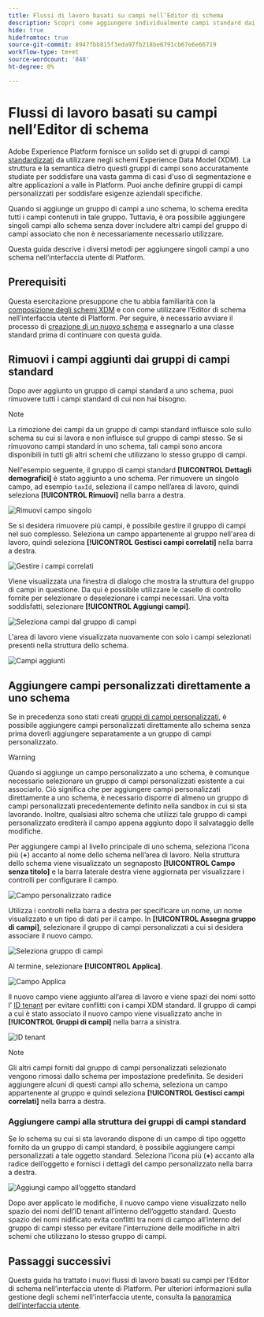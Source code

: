 ```yaml
---
title: Flussi di lavoro basati su campi nell’Editor di schema
description: Scopri come aggiungere individualmente campi standard dai gruppi di campi definiti da Adobe agli schemi Experience Data Model (XDM).
hide: true
hidefromtoc: true
source-git-commit: 8947fbb815f3eda97fb218be6791cb67e6e66719
workflow-type: tm+mt
source-wordcount: '848'
ht-degree: 0%

---
```


# Flussi di lavoro basati su campi nell’Editor di schema

Adobe Experience Platform fornisce un solido set di gruppi di campi [standardizzati](../schema/composition.md#field-group) da utilizzare negli schemi Experience Data Model (XDM). La struttura e la semantica dietro questi gruppi di campi sono accuratamente studiate per soddisfare una vasta gamma di casi d&#39;uso di segmentazione e altre applicazioni a valle in Platform. Puoi anche definire gruppi di campi personalizzati per soddisfare esigenze aziendali specifiche.

Quando si aggiunge un gruppo di campi a uno schema, lo schema eredita tutti i campi contenuti in tale gruppo. Tuttavia, è ora possibile aggiungere singoli campi allo schema senza dover includere altri campi del gruppo di campi associato che non è necessariamente necessario utilizzare.

Questa guida descrive i diversi metodi per aggiungere singoli campi a uno schema nell’interfaccia utente di Platform.

## Prerequisiti

Questa esercitazione presuppone che tu abbia familiarità con la [composizione degli schemi XDM](../schema/composition.md) e con come utilizzare l’Editor di schema nell’interfaccia utente di Platform. Per seguire, è necessario avviare il processo di [creazione di un nuovo schema](./resources/schemas.md) e assegnarlo a una classe standard prima di continuare con questa guida.

## Rimuovi i campi aggiunti dai gruppi di campi standard

Dopo aver aggiunto un gruppo di campi standard a uno schema, puoi rimuovere tutti i campi standard di cui non hai bisogno.

>[!NOTE]
>
>La rimozione dei campi da un gruppo di campi standard influisce solo sullo schema su cui si lavora e non influisce sul gruppo di campi stesso. Se si rimuovono campi standard in uno schema, tali campi sono ancora disponibili in tutti gli altri schemi che utilizzano lo stesso gruppo di campi.

Nell&#39;esempio seguente, il gruppo di campi standard **[!UICONTROL Dettagli demografici]** è stato aggiunto a uno schema. Per rimuovere un singolo campo, ad esempio `taxId`, seleziona il campo nell’area di lavoro, quindi seleziona **[!UICONTROL Rimuovi]** nella barra a destra.

![Rimuovi campo singolo](../images/ui/field-based-workflows/remove-single-field.png)

Se si desidera rimuovere più campi, è possibile gestire il gruppo di campi nel suo complesso. Seleziona un campo appartenente al gruppo nell&#39;area di lavoro, quindi seleziona **[!UICONTROL Gestisci campi correlati]** nella barra a destra.

![Gestire i campi correlati](../images/ui/field-based-workflows/manage-related-fields.png)

Viene visualizzata una finestra di dialogo che mostra la struttura del gruppo di campi in questione. Da qui è possibile utilizzare le caselle di controllo fornite per selezionare o deselezionare i campi necessari. Una volta soddisfatti, selezionare **[!UICONTROL Aggiungi campi]**.

![Seleziona campi dal gruppo di campi](../images/ui/field-based-workflows/select-fields.png)

L&#39;area di lavoro viene visualizzata nuovamente con solo i campi selezionati presenti nella struttura dello schema.

![Campi aggiunti](../images/ui/field-based-workflows/fields-added.png)

## Aggiungere campi personalizzati direttamente a uno schema

Se in precedenza sono stati creati [gruppi di campi personalizzati](./resources/field-groups.md#create), è possibile aggiungere campi personalizzati direttamente allo schema senza prima doverli aggiungere separatamente a un gruppo di campi personalizzato.

>[!WARNING]
>
>Quando si aggiunge un campo personalizzato a uno schema, è comunque necessario selezionare un gruppo di campi personalizzati esistente a cui associarlo. Ciò significa che per aggiungere campi personalizzati direttamente a uno schema, è necessario disporre di almeno un gruppo di campi personalizzati precedentemente definito nella sandbox in cui si sta lavorando. Inoltre, qualsiasi altro schema che utilizzi tale gruppo di campi personalizzato erediterà il campo appena aggiunto dopo il salvataggio delle modifiche.

Per aggiungere campi al livello principale di uno schema, seleziona l’icona più (**+**) accanto al nome dello schema nell’area di lavoro. Nella struttura dello schema viene visualizzato un segnaposto **[!UICONTROL Campo senza titolo]** e la barra laterale destra viene aggiornata per visualizzare i controlli per configurare il campo.

![Campo personalizzato radice](../images/ui/field-based-workflows/root-custom-field.png)

Utilizza i controlli nella barra a destra per specificare un nome, un nome visualizzato e un tipo di dati per il campo. In **[!UICONTROL Assegna gruppo di campi]**, selezionare il gruppo di campi personalizzati a cui si desidera associare il nuovo campo.

![Seleziona gruppo di campi](../images/ui/field-based-workflows/select-field-group.png)

Al termine, selezionare **[!UICONTROL Applica]**.

![Campo Applica](../images/ui/field-based-workflows/apply-field.png)

Il nuovo campo viene aggiunto all’area di lavoro e viene spazi dei nomi sotto l’ [ID tenant](../api/getting-started.md#know-your-tenant_id) per evitare conflitti con i campi XDM standard. Il gruppo di campi a cui è stato associato il nuovo campo viene visualizzato anche in **[!UICONTROL Gruppi di campi]** nella barra a sinistra.

![ID tenant](../images/ui/field-based-workflows/tenantId.png)

>[!NOTE]
>
>Gli altri campi forniti dal gruppo di campi personalizzati selezionato vengono rimossi dallo schema per impostazione predefinita. Se desideri aggiungere alcuni di questi campi allo schema, seleziona un campo appartenente al gruppo e quindi seleziona **[!UICONTROL Gestisci campi correlati]** nella barra a destra.

### Aggiungere campi alla struttura dei gruppi di campi standard

Se lo schema su cui si sta lavorando dispone di un campo di tipo oggetto fornito da un gruppo di campi standard, è possibile aggiungere campi personalizzati a tale oggetto standard. Seleziona l’icona più (**+**) accanto alla radice dell’oggetto e fornisci i dettagli del campo personalizzato nella barra a destra.

![Aggiungi campo all’oggetto standard](../images/ui/field-based-workflows/add-field-to-standard-object.png)

Dopo aver applicato le modifiche, il nuovo campo viene visualizzato nello spazio dei nomi dell’ID tenant all’interno dell’oggetto standard. Questo spazio dei nomi nidificato evita conflitti tra nomi di campo all’interno del gruppo di campi stesso per evitare l’interruzione delle modifiche in altri schemi che utilizzano lo stesso gruppo di campi.

## Passaggi successivi

Questa guida ha trattato i nuovi flussi di lavoro basati su campi per l’Editor di schema nell’interfaccia utente di Platform. Per ulteriori informazioni sulla gestione degli schemi nell&#39;interfaccia utente, consulta la [panoramica dell&#39;interfaccia utente](./overview.md).
